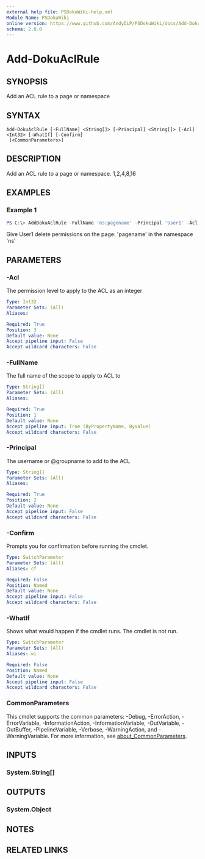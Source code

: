 ```yaml
---
external help file: PSDokuWiki-help.xml
Module Name: PSDokuWiki
online version: https://www.github.com/AndyDLP/PSDokuWiki/docs/Add-DokuAclRule.md
schema: 2.0.0
---
```


# Add-DokuAclRule

## SYNOPSIS
Add an ACL rule to a page or namespace

## SYNTAX

```
Add-DokuAclRule [-FullName] <String[]> [-Principal] <String[]> [-Acl] <Int32> [-WhatIf] [-Confirm]
 [<CommonParameters>]
```

## DESCRIPTION
Add an ACL rule to a page or namespace. 1,2,4,8,16

## EXAMPLES

### Example 1
```powershell
PS C:\> AddDokuAclRule -FullName 'ns:pagename' -Principal 'User1' -Acl 8
```

Give User1 delete permissions on the page: 'pagename' in the namespace 'ns'

## PARAMETERS

### -Acl
The permission level to apply to the ACL as an integer

```yaml
Type: Int32
Parameter Sets: (All)
Aliases:

Required: True
Position: 3
Default value: None
Accept pipeline input: False
Accept wildcard characters: False
```

### -FullName
The full name of the scope to apply to ACL to

```yaml
Type: String[]
Parameter Sets: (All)
Aliases:

Required: True
Position: 1
Default value: None
Accept pipeline input: True (ByPropertyName, ByValue)
Accept wildcard characters: False
```

### -Principal
The username or @groupname to add to the ACL

```yaml
Type: String[]
Parameter Sets: (All)
Aliases:

Required: True
Position: 2
Default value: None
Accept pipeline input: False
Accept wildcard characters: False
```

### -Confirm
Prompts you for confirmation before running the cmdlet.

```yaml
Type: SwitchParameter
Parameter Sets: (All)
Aliases: cf

Required: False
Position: Named
Default value: None
Accept pipeline input: False
Accept wildcard characters: False
```

### -WhatIf
Shows what would happen if the cmdlet runs.
The cmdlet is not run.

```yaml
Type: SwitchParameter
Parameter Sets: (All)
Aliases: wi

Required: False
Position: Named
Default value: None
Accept pipeline input: False
Accept wildcard characters: False
```

### CommonParameters
This cmdlet supports the common parameters: -Debug, -ErrorAction, -ErrorVariable, -InformationAction, -InformationVariable, -OutVariable, -OutBuffer, -PipelineVariable, -Verbose, -WarningAction, and -WarningVariable. For more information, see [about_CommonParameters](http://go.microsoft.com/fwlink/?LinkID=113216).

## INPUTS

### System.String[]

## OUTPUTS

### System.Object

## NOTES

## RELATED LINKS
